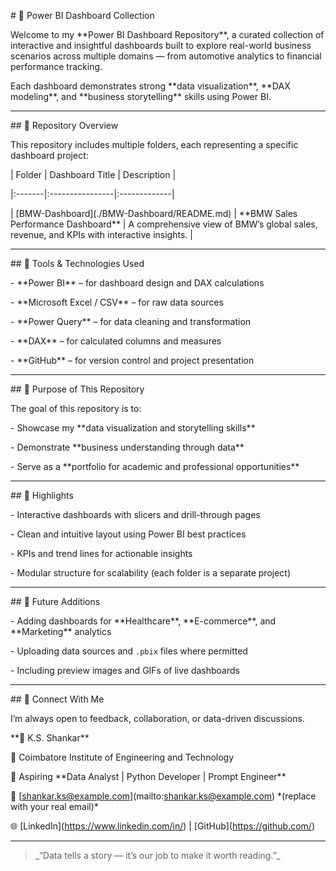 \# 🚀 Power BI Dashboard Collection



Welcome to my \*\*Power BI Dashboard Repository\*\*, a curated collection of interactive and insightful dashboards built to explore real-world business scenarios across multiple domains — from automotive analytics to financial performance tracking.



Each dashboard demonstrates strong \*\*data visualization\*\*, \*\*DAX modeling\*\*, and \*\*business storytelling\*\* skills using Power BI.  



---



\## 🧭 Repository Overview



This repository includes multiple folders, each representing a specific dashboard project:



| Folder | Dashboard Title | Description |

|:-------|:----------------|:-------------|

| \[BMW-Dashboard](./BMW-Dashboard/README.md) | \*\*BMW Sales Performance Dashboard\*\* | A comprehensive view of BMW’s global sales, revenue, and KPIs with interactive insights. |



---



\## 🧩 Tools \& Technologies Used



\- \*\*Power BI\*\* – for dashboard design and DAX calculations  

\- \*\*Microsoft Excel / CSV\*\* – for raw data sources  

\- \*\*Power Query\*\* – for data cleaning and transformation  

\- \*\*DAX\*\* – for calculated columns and measures  

\- \*\*GitHub\*\* – for version control and project presentation  



---



\## 🎯 Purpose of This Repository



The goal of this repository is to:

\- Showcase my \*\*data visualization and storytelling skills\*\*

\- Demonstrate \*\*business understanding through data\*\*

\- Serve as a \*\*portfolio for academic and professional opportunities\*\*



---



\## 🌟 Highlights



\- Interactive dashboards with slicers and drill-through pages  

\- Clean and intuitive layout using Power BI best practices  

\- KPIs and trend lines for actionable insights  

\- Modular structure for scalability (each folder is a separate project)



---



\## 🧠 Future Additions



\- Adding dashboards for \*\*Healthcare\*\*, \*\*E-commerce\*\*, and \*\*Marketing\*\* analytics  

\- Uploading data sources and `.pbix` files where permitted  

\- Including preview images and GIFs of live dashboards  



---



\## 🤝 Connect With Me



I’m always open to feedback, collaboration, or data-driven discussions.



\*\*👤 K.S. Shankar\*\*  

📍 Coimbatore Institute of Engineering and Technology  

💼 Aspiring \*\*Data Analyst | Python Developer | Prompt Engineer\*\*  

📧 \[shankar.ks@example.com](mailto:shankar.ks@example.com) \*(replace with your real email)\*  

🌐 \[LinkedIn](https://www.linkedin.com/in/) | \[GitHub](https://github.com/)



---



> \_“Data tells a story — it’s our job to make it worth reading.”\_

